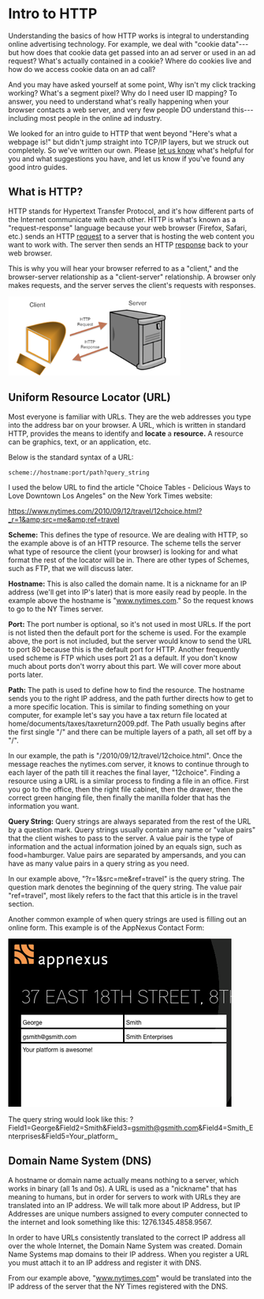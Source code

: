 # Intro to HTTP

<div class="body">

Understanding the basics of how HTTP works is integral to understanding
online advertising technology. For example, we deal with "cookie
data"---but how does that cookie data get passed into an ad server or
used in an ad request? What's actually contained in a cookie? Where do
cookies live and how do we access cookie data on an ad call?

And you may have asked yourself at some point, Why isn't my click
tracking working? What's a segment pixel? Why do I need user ID mapping?
To answer, you need to understand what's really happening when your
browser contacts a web server, and very few people DO understand
this---including most people in the online ad industry.

We looked for an intro guide to HTTP that went beyond "Here's what a
webpage is!" but didn't jump straight into TCP/IP layers, but we struck
out completely. So we've written our own. Please
<a href="mailto:wiki@appnexus.com" class="xref" target="_blank">let us
know</a> what's helpful for you and what suggestions you have, and let
us know if you've found any good intro guides.

<div id="ID-0000163e__section_o1c_gqs_4wb" class="section">

## What is HTTP?

HTTP stands for Hypertext Transfer Protocol, and it's how different
parts of the Internet communicate with each other. HTTP is what's known
as a "request-response" language because your web browser (Firefox,
Safari, etc.) sends an HTTP <u>request</u> to a server that is hosting
the web content you want to work with. The server then sends an HTTP
<u>response</u> back to your web browser.

This is why you will hear your browser referred to as a "client," and
the browser-server relationship as a "client-server" relationship. A
browser only makes requests, and the server serves the client's requests
with responses.

<div class="fig fignone">

<img src="industry-reference/images/30310515.png" class="image"
width="350" />

</div>

</div>

<div id="ID-0000163e__section_fvs_rqs_4wb" class="section">

## Uniform Resource Locator (URL)

Most everyone is familiar with URLs. They are the web addresses you type
into the address bar on your browser. A URL, which is written in
standard HTTP, provides the means to identify and **locate** a
**resource.** A resource can be graphics, text, or an application, etc.

<div class="p">

Below is the standard syntax of a URL:

``` pre
scheme://hostname:port/path?query_string
```

</div>

I used the below URL to find the article "Choice Tables - Delicious Ways
to Love Downtown Los Angeles" on the New York Times website:

<a
href="https://www.nytimes.com/2010/09/12/travel/12choice.html?_r=1&amp;src=me&amp;ref=travel"
class="xref"
target="_blank">https://www.nytimes.com/2010/09/12/travel/12choice.html?_r=1&amp;src=me&amp;ref=travel</a>

**Scheme:** This defines the type of resource. We are dealing with HTTP,
so the example above is of an HTTP resource. The scheme tells the server
what type of resource the client (your browser) is looking for and what
format the rest of the locator will be in. There are other types of
Schemes, such as FTP, that we will discuss later.

**Hostname:** This is also called the domain name. It is a nickname for
an IP address (we'll get into IP's later) that is more easily read by
people. In the example above the hostname is "www.nytimes.com." So the
request knows to go to the NY Times server.

**Port:** The port number is optional, so it's not used in most URLs. If
the port is not listed then the default port for the scheme is used. For
the example above, the port is not included, but the server would know
to send the URL to port 80 because this is the default port for HTTP.
Another frequently used scheme is FTP which uses port 21 as a default.
If you don't know much about ports don't worry about this part. We will
cover more about ports later.

**Path:** The path is used to define how to find the resource. The
hostname sends you to the right IP address, and the path further directs
how to get to a more specific location. This is similar to finding
something on your computer, for example let's say you have a tax return
file located at home/documents/taxes/taxreturn2009.pdf. The Path usually
begins after the first single "/" and there can be multiple layers of a
path, all set off by a "/".

In our example, the path is "/2010/09/12/travel/12choice.html". Once the
message reaches the nytimes.com server, it knows to continue through to
each layer of the path till it reaches the final layer, "12choice".
Finding a resource using a URL is a similar process to finding a file in
an office. First you go to the office, then the right file cabinet, then
the drawer, then the correct green hanging file, then finally the
manilla folder that has the information you want.

**Query String:** Query strings are always separated from the rest of
the URL by a question mark. Query strings usually contain any name or
"value pairs" that the client wishes to pass to the server. A value pair
is the type of information and the actual information joined by an
equals sign, such as food=hamburger. Value pairs are separated by
ampersands, and you can have as many value pairs in a query string as
you need.

In our example above, "?r=1&src=me&ref=travel" is the query string. The
question mark denotes the beginning of the query string. The value pair
"ref=travel", most likely refers to the fact that this article is in the
travel section.

Another common example of when query strings are used is filling out an
online form. This example is of the <span class="ph">AppNexus</span>
Contact Form:

<div class="fig fignone">

<img src="industry-reference/images/26869790.png" class="image" />

</div>

The query string would look like this:
?Field1=George&Field2=Smith&Field3=gsmith@gsmith.com&Field4=Smith_Enterprises&Field5=Your_platform\_

</div>

<div class="section">

## Domain Name System (DNS)

A hostname or domain name actually means nothing to a server, which
works in binary (all 1s and 0s). A URL is used as a "nickname" that has
meaning to humans, but in order for servers to work with URLs they are
translated into an IP address. We will talk more about IP Address, but
IP Addresses are unique numbers assigned to every computer connected to
the internet and look something like this: 1276.1345.4858.9567.

In order to have URLs consistently translated to the correct IP address
all over the whole Internet, the Domain Name System was created. Domain
Name Systems map domains to their IP address. When you register a URL
you must attach it to an IP address and register it with DNS.

From our example above, "www.nytimes.com" would be translated into the
IP address of the server that the NY Times registered with the DNS.

</div>

</div>
